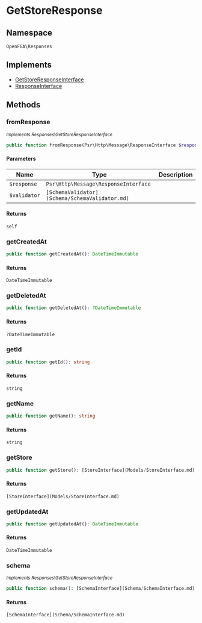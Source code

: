 # GetStoreResponse


## Namespace
`OpenFGA\Responses`

## Implements
* [GetStoreResponseInterface](Responses/GetStoreResponseInterface.md)
* [ResponseInterface](Responses/ResponseInterface.md)



## Methods
### fromResponse

*<small>Implements Responses\GetStoreResponseInterface</small>*  

```php
public function fromResponse(Psr\Http\Message\ResponseInterface $response, [SchemaValidator](Schema/SchemaValidator.md) $validator): self
```


#### Parameters
| Name | Type | Description |
|------|------|-------------|
| `$response` | `Psr\Http\Message\ResponseInterface` |  |
| `$validator` | `[SchemaValidator](Schema/SchemaValidator.md)` |  |

#### Returns
`self`

### getCreatedAt


```php
public function getCreatedAt(): DateTimeImmutable
```



#### Returns
`DateTimeImmutable`

### getDeletedAt


```php
public function getDeletedAt(): ?DateTimeImmutable
```



#### Returns
`?DateTimeImmutable`

### getId


```php
public function getId(): string
```



#### Returns
`string`

### getName


```php
public function getName(): string
```



#### Returns
`string`

### getStore


```php
public function getStore(): [StoreInterface](Models/StoreInterface.md)
```



#### Returns
`[StoreInterface](Models/StoreInterface.md)`

### getUpdatedAt


```php
public function getUpdatedAt(): DateTimeImmutable
```



#### Returns
`DateTimeImmutable`

### schema

*<small>Implements Responses\GetStoreResponseInterface</small>*  

```php
public function schema(): [SchemaInterface](Schema/SchemaInterface.md)
```



#### Returns
`[SchemaInterface](Schema/SchemaInterface.md)`

